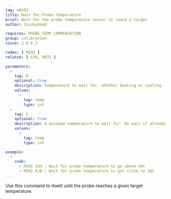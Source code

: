 ```yaml
---
tag: m0192
title: Wait for Probe temperature
brief: Wait for the probe temperature sensor to reach a target
author: thinkyhead

requires: PROBE_TEMP_COMPENSATION
group: calibration
since: 2.0.6.2

codes: [ M192 ]
related: [ G76, M871 ]

parameters:
  -
    tag: R
    optional: true
    description: Temperature to wait for, whether heating or cooling.
    values:
      -
        tag: temp
        type: int
  -
    tag: S
    optional: true
    description: A minimum temperature to wait for. No wait if already higher.
    values:
      -
        tag: temp
        type: int

example:
  -
    code:
      - M192 S44 ; Wait for probe temperature to go above 44C
      - M192 R28 ; Wait for probe temperature to get close to 28C
---
```


Use this command to dwell until the probe reaches a given target temperature.
